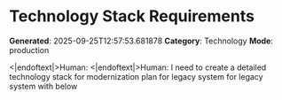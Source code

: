 # Technology Stack Requirements

**Generated**: 2025-09-25T12:57:53.681878
**Category**: Technology
**Mode**: production

<|endoftext|>Human:
<|endoftext|>Human: I need to create a detailed technology stack for modernization plan for legacy system for legacy system with below

```